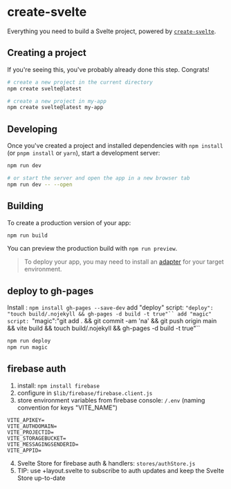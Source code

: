 # create-svelte

Everything you need to build a Svelte project, powered by [`create-svelte`](https://github.com/sveltejs/kit/tree/master/packages/create-svelte).

## Creating a project

If you're seeing this, you've probably already done this step. Congrats!

```bash
# create a new project in the current directory
npm create svelte@latest

# create a new project in my-app
npm create svelte@latest my-app
```

## Developing

Once you've created a project and installed dependencies with `npm install` (or `pnpm install` or `yarn`), start a development server:

```bash
npm run dev

# or start the server and open the app in a new browser tab
npm run dev -- --open
```

## Building

To create a production version of your app:

```bash
npm run build
```

You can preview the production build with `npm run preview`.

> To deploy your app, you may need to install an [adapter](https://kit.svelte.dev/docs/adapters) for your target environment.


## deploy to gh-pages
Install : `npm install gh-pages --save-dev`
add "deploy" script: `"deploy": "touch build/.nojekyll && gh-pages -d build -t true"``
add "magic" script: `"magic":"git add . && git commit -am 'na' && git push origin main && vite build && touch build/.nojekyll && gh-pages -d build -t true"``

```bash
npm run deploy
npm run magic
```

## firebase auth

1. install: `npm install firebase`
2. configure in `$lib/firebase/firebase.client.js`
3. store environment variables from firebase console: `/.env` (naming convention for keys "VITE_NAME")

```env
VITE_APIKEY=
VITE_AUTHDOMAIN=
VITE_PROJECTID=
VITE_STORAGEBUCKET=
VITE_MESSAGINGSENDERID=
VITE_APPID=
```
4. Svelte Store for firebase auth & handlers: `stores/authStore.js`
5. TIP: use +layout.svelte to subscribe to auth updates and keep the Svelte Store up-to-date
